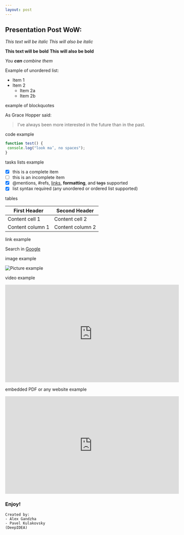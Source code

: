 ```yaml
---
layout: post
---
```


## Presentation Post WoW:

*This text will be italic* 
_This will also be italic_

**This text will be bold** 
__This will also be bold__

*You **can** combine them*

Example of unordered list:
* Item 1
* Item 2
  * Item 2a 
  * Item 2b

example of blockquotes

As Grace Hopper said:
> I’ve always been more interested 
> in the future than in the past.

code example

```javascript
function test() {
 console.log("look ma’, no spaces");
}
```

tasks lists example
- [x] this is a complete item
- [ ] this is an incomplete item
- [x] @mentions, #refs, [links](), **formatting**, and <del>tags</del> supported
- [x] list syntax required (any unordered or ordered list supported)

tables

First Header | Second Header
------------ | -------------
Content cell 1 | Content cell 2
Content column 1 | Content column 2

link example

Search in [Google](http://google.com)

image example

![Picture example](https://ak.picdn.net/assets/cms/97e1dd3f8a3ecb81356fe754a1a113f31b6dbfd4-stock-photo-photo-of-a-common-kingfisher-alcedo-atthis-adult-male-perched-on-a-lichen-covered-branch-107647640.jpg)

video example

<iframe width="560" height="315" src="https://www.youtube.com/embed/khySM1YBQvA" frameborder="0" allowfullscreen></iframe>

embedded PDF or any website example

<iframe width="560" height="315" src="https://guides.github.com/pdfs/markdown-cheatsheet-online.pdf" frameborder="0" allowfullscreen></iframe>

### Enjoy! 

```
Created by:
- Alex Gandzha 
- Pavel Kulakovsky
(DeepIDEA)
```
